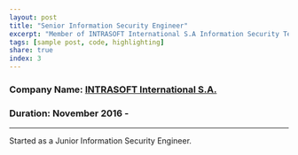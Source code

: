 ```yaml
---
layout: post
title: "Senior Information Security Engineer"
excerpt: "Member of INTRASOFT International S.A Information Security Team located at Athens, Greece."
tags: [sample post, code, highlighting]
share: true
index: 3
---
```



### Company Name: [INTRASOFT International S.A.](https://www.intrasoft-intl.com/)

### Duration: November 2016 - <span id="date"></span> 

---

Started as a Junior Information Security Engineer.

<script>

var months = ['January', 'February', 'March', 'April', 'May', 'June', 'July', 'August', 'September', 'October', 'November', 'December'];;
var date = new Date();

document.getElementById('date').innerHTML = months[date.getMonth()] + ' ' + date.getFullYear();

</script>
